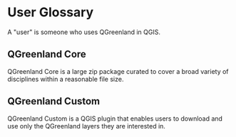 # User Glossary

A "user" is someone who uses QGreenland in QGIS.


## QGreenland Core

QGreenland Core is a large zip package curated to cover a broad variety of
disciplines within a reasonable file size.


## QGreenland Custom

QGreenland Custom is a QGIS plugin that enables users to download and use only
the QGreenland layers they are interested in.
